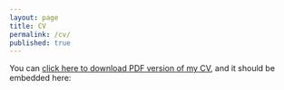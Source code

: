 ```yaml
---
layout: page
title: CV
permalink: /cv/
published: true
---
```



You can [click here to download PDF version of my CV](https://www.dropbox.com/s/j4pfxvi3gfyx8ds/CV.pdf?dl=1), and it should be embedded here:

<script type="text/javascript" src="https://www.dropbox.com/static/api/2/dropins.js" id="dropboxjs" data-app-key="zw8340newza5h8s"></script>
<a href="https://www.dropbox.com/s/xzoj6paht8aqhbn/CV.pdf?dl=0" class="dropbox-embed"></a>
